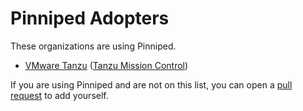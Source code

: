 # Pinniped Adopters

These organizations are using Pinniped.

* [VMware Tanzu](https://tanzu.vmware.com/) ([Tanzu Mission Control](https://tanzu.vmware.com/mission-control))

If you are using Pinniped and are not on this list, you can open a [pull
request](https://github.com/vmware-tanzu/pinniped/issues/new?template=feature-proposal.md)
to add yourself.
